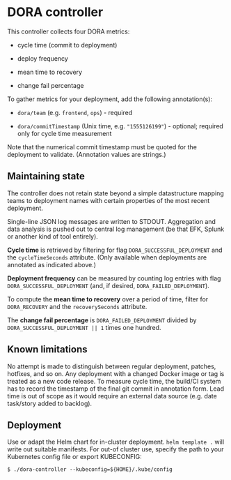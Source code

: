 # DORA controller
This controller collects four DORA metrics:

* cycle time (commit to deployment)

* deploy frequency

* mean time to recovery

* change fail percentage

To gather metrics for your deployment, add the following annotation(s):

* `dora/team` (e.g. `frontend`, `ops`) - required

* `dora/commitTimestamp` (Unix time, e.g. `"1555126199"`) - optional; required only for cycle time measurement

Note that the numerical commit timestamp must be quoted for the deployment to validate. (Annotation values are strings.)

## Maintaining state
The controller does not retain state beyond a simple datastructure mapping teams to deployment names with certain properties of the most recent deployment.

Single-line JSON log messages are written to STDOUT. Aggregation and data analysis is pushed out to central log management (be that EFK, Splunk or another kind of tool entirely).

**Cycle time** is retrieved by filtering for flag `DORA_SUCCESSFUL_DEPLOYMENT` and the `cycleTimeSeconds` attribute. (Only available when deployments are annotated as indicated above.)

**Deployment frequency** can be measured by counting log entries with flag `DORA_SUCCESSFUL_DEPLOYMENT` (and, if desired, `DORA_FAILED_DEPLOYMENT`).

To compute the **mean time to recovery** over a period of time, filter for `DORA_RECOVERY` and the `recoverySeconds` attribute.

The **change fail percentage** is `DORA_FAILED_DEPLOYMENT` divided by `DORA_SUCCESSFUL_DEPLOYMENT || 1` times one hundred.

## Known limitations

No attempt is made to distinguish between regular deployment, patches, hotfixes, and so on. Any deployment with a changed Docker image or tag is treated as a new code release. To measure cycle time, the build/CI system has to record the timestamp of the final git commit in annotation form. Lead time is out of scope as it would require an external data source (e.g. date task/story added to backlog).

## Deployment

Use or adapt the Helm chart for in-cluster deployment. `helm template .` will write out suitable manifests. For out-of cluster use, specify the path to your Kubernetes config file or export KUBECONFIG:

```
$ ./dora-controller --kubeconfig=${HOME}/.kube/config
```
